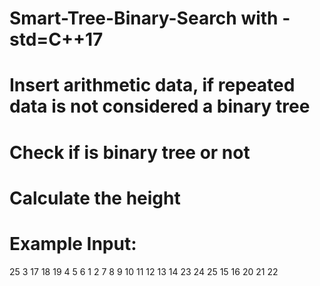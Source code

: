 # Smart-Tree-Binary-Search with -std=C++17
# Insert arithmetic data, if repeated data is not considered a binary tree
# Check if is binary tree or not
# Calculate the height
# Example Input:
25
3 17 18 19 4 5 6 1 2 7 8 9 10 11 12 13 14 23 24 25 15 16 20 21 22


